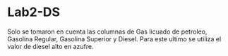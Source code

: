 # Lab2-DS



Solo se tomaron en cuenta las columnas de Gas licuado de petroleo, Gasolina Regular, Gasolina Superior y Diesel. Para este ultimo se utiliza el valor de diesel alto en azufre. 